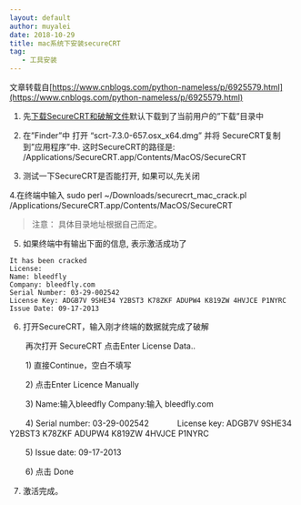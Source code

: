 ```yaml
---
layout: default
author: muyalei
date: 2018-10-29
title: mac系统下安装secureCRT
tag: 
   - 工具安装
---
```


文章转载自[https://www.cnblogs.com/python-nameless/p/6925579.html](https://www.cnblogs.com/python-nameless/p/6925579.html)

1. 先[下载SecureCRT和破解文件]()默认下载到了当前用户的”下载”目录中

2. 在”Finder”中 打开 “scrt-7.3.0-657.osx_x64.dmg” 并将 SecureCRT复制到”应用程序”中. 这时SecureCRT的路径是: /Applications/SecureCRT.app/Contents/MacOS/SecureCRT

3. 测试一下SecureCRT是否能打开, 如果可以,先关闭

4.在终端中输入 sudo perl ~/Downloads/securecrt_mac_crack.pl /Applications/SecureCRT.app/Contents/MacOS/SecureCRT  
>注意： 具体目录地址根据自己而定。

5. 如果终端中有输出下面的信息, 表示激活成功了
```
It has been cracked 
License: 
Name: bleedfly 
Company: bleedfly.com 
Serial Number: 03-29-002542 
License Key: ADGB7V 9SHE34 Y2BST3 K78ZKF ADUPW4 K819ZW 4HVJCE P1NYRC 
Issue Date: 09-17-2013
```
6. 打开SecureCRT，输入刚才终端的数据就完成了破解

　　再次打开 SecureCRT 点击Enter License Data..

　　1) 直接Continue，空白不填写

　　2) 点击Enter Licence Manually

　　3) Name:输入bleedfly Company:输入 bleedfly.com

　　4) Serial number: 03-29-002542 
　　　 License key: ADGB7V 9SHE34 Y2BST3 K78ZKF ADUPW4 K819ZW 4HVJCE P1NYRC

　　5) Issue date: 09-17-2013

　　6) 点击 Done

7. 激活完成。
